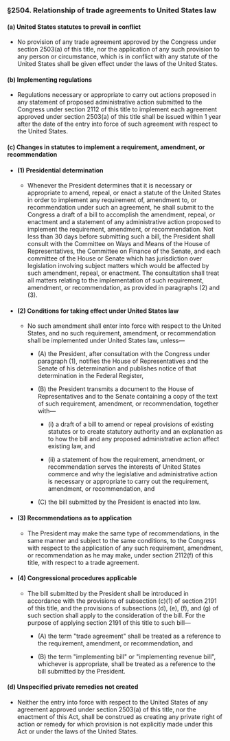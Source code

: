 ### §2504. Relationship of trade agreements to United States law
#### (a) United States statutes to prevail in conflict
* No provision of any trade agreement approved by the Congress under section 2503(a) of this title, nor the application of any such provision to any person or circumstance, which is in conflict with any statute of the United States shall be given effect under the laws of the United States.

#### (b) Implementing regulations
* Regulations necessary or appropriate to carry out actions proposed in any statement of proposed administrative action submitted to the Congress under section 2112 of this title to implement each agreement approved under section 2503(a) of this title shall be issued within 1 year after the date of the entry into force of such agreement with respect to the United States.

#### (c) Changes in statutes to implement a requirement, amendment, or recommendation
* #### (1) Presidential determination
  * Whenever the President determines that it is necessary or appropriate to amend, repeal, or enact a statute of the United States in order to implement any requirement of, amendment to, or recommendation under such an agreement, he shall submit to the Congress a draft of a bill to accomplish the amendment, repeal, or enactment and a statement of any administrative action proposed to implement the requirement, amendment, or recommendation. Not less than 30 days before submitting such a bill, the President shall consult with the Committee on Ways and Means of the House of Representatives, the Committee on Finance of the Senate, and each committee of the House or Senate which has jurisdiction over legislation involving subject matters which would be affected by such amendment, repeal, or enactment. The consultation shall treat all matters relating to the implementation of such requirement, amendment, or recommendation, as provided in paragraphs (2) and (3).

* #### (2) Conditions for taking effect under United States law
  * No such amendment shall enter into force with respect to the United States, and no such requirement, amendment, or recommendation shall be implemented under United States law, unless—

    * (A) the President, after consultation with the Congress under paragraph (1), notifies the House of Representatives and the Senate of his determination and publishes notice of that determination in the Federal Register,

    * (B) the President transmits a document to the House of Representatives and to the Senate containing a copy of the text of such requirement, amendment, or recommendation, together with—

      * (i) a draft of a bill to amend or repeal provisions of existing statutes or to create statutory authority and an explanation as to how the bill and any proposed administrative action affect existing law, and

      * (ii) a statement of how the requirement, amendment, or recommendation serves the interests of United States commerce and why the legislative and administrative action is necessary or appropriate to carry out the requirement, amendment, or recommendation, and


    * (C) the bill submitted by the President is enacted into law.

* #### (3) Recommendations as to application
  * The President may make the same type of recommendations, in the same manner and subject to the same conditions, to the Congress with respect to the application of any such requirement, amendment, or recommendation as he may make, under section 2112(f) of this title, with respect to a trade agreement.

* #### (4) Congressional procedures applicable
  * The bill submitted by the President shall be introduced in accordance with the provisions of subsection (c)(1) of section 2191 of this title, and the provisions of subsections (d), (e), (f), and (g) of such section shall apply to the consideration of the bill. For the purpose of applying section 2191 of this title to such bill—

    * (A) the term "trade agreement" shall be treated as a reference to the requirement, amendment, or recommendation, and

    * (B) the term "implementing bill" or "implementing revenue bill", whichever is appropriate, shall be treated as a reference to the bill submitted by the President.

#### (d) Unspecified private remedies not created
* Neither the entry into force with respect to the United States of any agreement approved under section 2503(a) of this title, nor the enactment of this Act, shall be construed as creating any private right of action or remedy for which provision is not explicitly made under this Act or under the laws of the United States.